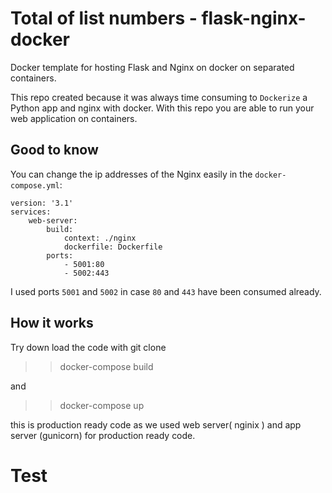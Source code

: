 # Total of list numbers - flask-nginx-docker
Docker template for hosting Flask and Nginx on docker on separated containers.

This repo created because it was always time consuming to `Dockerize` a Python app and nginx with docker. With this repo you are able to run your web application on containers.

## Good to know
You can change the ip addresses of the Nginx easily in the `docker-compose.yml`:

```
version: '3.1'
services:
    web-server:
        build:
            context: ./nginx
            dockerfile: Dockerfile
        ports:
            - 5001:80
            - 5002:443
```

I used ports `5001` and `5002` in case `80` and `443` have been consumed already.

## How it works 
 Try down load the code with git clone 

>> docker-compose build

 and 

 >> docker-compose up

 this is production ready code as we used web server( nginix ) and app server (gunicorn) for production ready code.


 # Test 



